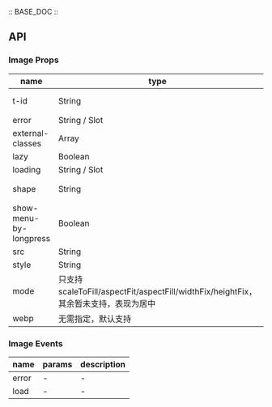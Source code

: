 :: BASE_DOC ::

## API
### Image Props

name | type | default | description | required
-- | -- | -- | -- | --
t-id | String | - | `1.2.10`。image tag id | N
error | String / Slot | 'default' | \- | N
external-classes | Array | - | `['t-class', 't-class-load']` | N
lazy | Boolean | false | \- | N
loading | String / Slot | 'default' | \- | N
shape | String | square | options：circle/round/square | N
show-menu-by-longpress | Boolean | false | \- | N
src | String | - | \- | N
style | String | - | \- | N
mode | 只支持 scaleToFill/aspectFit/aspectFill/widthFix/heightFix，其余暂未支持，表现为居中 | - | required | Y
webp | 无需指定，默认支持 | - | required | Y

### Image Events

name | params | description
-- | -- | --
error | \- | \-
load | \- | \-
